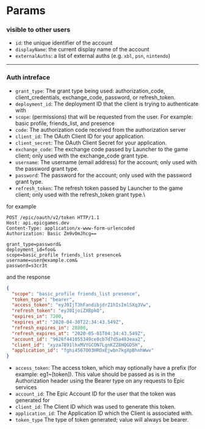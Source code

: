 # Params 
### visible to other users 

- `id`: the unique identifier of the account
- `displayName`: the current display name of the account
- `externalAuths`: a list of external auths (e.g. `xbl`, `psn`, `nintendo`)
----------------------------------------------------------------------------
### Auth intreface
- `grant_type`:	The grant type being used: authorization_code, client_credentials, exchange_code, password, or refresh_token. 
- `deployment_id`:	The deployment ID that the client is trying to authenticate with
- `scope`:	 (permissions) that will be requested from the user. For example: basic profile, friends_list, and presence
- `code`:	The authorization code received from the authorization server
- `client_id`:	The OAuth Client ID for your application.
- `client_secret`:	The OAuth Client Secret for your application.
- `exchange_code`:	The exchange code passed by Launcher to the game client; only used with the exchange_code grant type.
- `username`:	The username (email address) for the account; only used with the password grant type.
- `password`:	The password for the account; only used with the password grant type.
- `refresh_token`:	The refresh token passed by Launcher to the game client; only used with the refresh_token grant type.\
  
for example
```http
POST /epic/oauth/v2/token HTTP/1.1
Host: api.epicgames.dev
Content-Type: application/x-www-form-urlencoded
Authorization: Basic Zm9vOmJhcg==

grant_type=password&
deployment_id=foo&
scope=basic_profile friends_list presence&
username=user@example.com&
password=s3cr3t
```
and the response 
```json
{
  "scope": "basic_profile friends_list presence",
  "token_type": "bearer",
  "access_token": "eyJ0IjT3hFandibjdrZ1hIsImlSXq3Vw",
  "refresh_token": "eyJ0IjoiZXBpkQ",
  "expires_in": 7200,
  "expires_at": "2020-04-30T22:34:43.549Z",
  "refresh_expires_in": 28800,
  "refresh_expires_at": "2020-05-01T04:34:43.549Z",
  "account_id": "9626f441055349ce8cb7d7d5a483eaa2",
  "client_id": "xyza7891lhxMVYGCON7LgnKZZ8HQGD5H",
  "application_id": "fghi4567O03HROxEjwbn7kgXpBhnhWwv"
}
```
- `access_token`:	The access token, which may optionally have a prefix (for example: eg1~[token]). This value should be passed as is in the Authorization header using the Bearer type on any requests to Epic services
- `account_id`:	The Epic Account ID for the user that the token was generated for
- `client_id`:	The Client ID which was used to generate this token.
- `application_id`:	The Application ID which the Client is associated with.
- `token_type`	The type of token generated; value will always be bearer.

